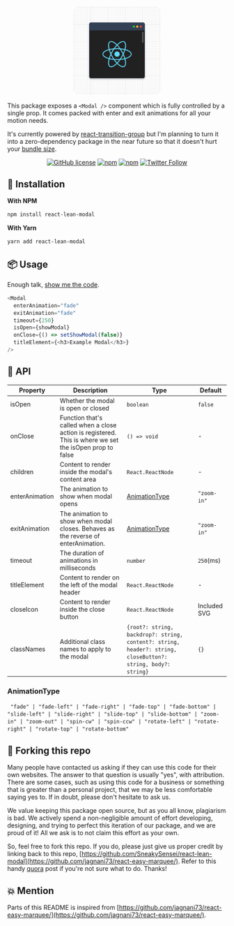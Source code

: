 <p align="center">
  <img src="./assets/logo.png" alt="React Lean Modal Logo" width="40%" height="auto" />
</p>
  
This package exposes a `<Modal />` component which is fully controlled by a single prop. It comes packed with enter and exit animations for all your motion needs.

It's currently powered by [react-transition-group](https://reactcommunity.org/react-transition-group/) but I'm planning to turn it into a zero-dependency package in the near future so that it doesn't hurt your [bundle size](https://bundlephobia.com/package/react-lean-modal).

<p align="center">
  <a href="https://github.com/SneakySensei/react-lean-modal/blob/main/LICENSE"><img alt="GitHub license" src="https://img.shields.io/github/license/SneakySensei/react-lean-modal"></a>
  <a href="https://www.npmjs.com/package/react-lean-modal"><img alt="npm" src="https://img.shields.io/npm/v/react-lean-modal"></a>
  <a href="https://www.npmjs.com/package/react-lean-modal"><img alt="npm" src="https://img.shields.io/npm/dm/react-lean-modal"></a>
  <a href="https://twitter.com/SnehilCodes"><img alt="Twitter Follow" src="https://img.shields.io/twitter/follow/SnehilCodes?style=social"></a>
</p>

## 🔧 Installation

**With NPM**

```bash
npm install react-lean-modal
```

**With Yarn**

```bash
yarn add react-lean-modal
```

## 📦 Usage

Enough talk, <a href="https://react-lean-modal.snehil.dev/">show me the code</a>.

```js
<Modal
  enterAnimation="fade"
  exitAnimation="fade"
  timeout={250}
  isOpen={showModal}
  onClose={() => setShowModal(false)}
  titleElement={<h3>Example Modal</h3>}
/>
```

## 🔌 API

| Property       | Description                                                                                             | Type                                                                                                         | Default      |
| -------------- | ------------------------------------------------------------------------------------------------------- | ------------------------------------------------------------------------------------------------------------ | ------------ |
| isOpen         | Whether the modal is open or closed                                                                     | `boolean`                                                                                                    | `false`      |
| onClose        | Function that's called when a close action is registered. This is where we set the isOpen prop to false | `() => void`                                                                                                 | -            |
| children       | Content to render inside the modal's content area                                                       | `React.ReactNode`                                                                                            | -            |
| enterAnimation | The animation to show when modal opens                                                                  | [AnimationType](#animationtype)                                                                              | `"zoom-in"`  |
| exitAnimation  | The animation to show when modal closes. Behaves as the reverse of enterAnimation.                      | [AnimationType](#animationtype)                                                                              | `"zoom-in"`  |
| timeout        | The duration of animations in milliseconds                                                              | `number`                                                                                                     | `250`(ms)    |
| titleElement   | Content to render on the left of the modal header                                                       | `React.ReactNode`                                                                                            | -            |
| closeIcon      | Content to render inside the close button                                                               | `React.ReactNode`                                                                                            | Included SVG |
| classNames     | Additional class names to apply to the modal                                                            | `{root?: string, backdrop?: string, content?: string, header?: string, closeButton?: string, body?: string}` | `{}`         |

### AnimationType

` "fade" | "fade-left" | "fade-right" | "fade-top" | "fade-bottom" | "slide-left" | "slide-right" | "slide-top" | "slide-bottom" | "zoom-in" | "zoom-out" | "spin-cw" | "spin-ccw" | "rotate-left" | "rotate-right" | "rotate-top" | "rotate-bottom"`

## 🚨 Forking this repo

Many people have contacted us asking if they can use this code for their own websites. The answer to that question is usually "yes", with attribution. There are some cases, such as using this code for a business or something that is greater than a personal project, that we may be less comfortable saying yes to. If in doubt, please don't hesitate to ask us.

We value keeping this package open source, but as you all know, plagiarism is bad. We actively spend a non-negligible amount of effort developing, designing, and trying to perfect this iteration of our package, and we are proud of it! All we ask is to not claim this effort as your own.

So, feel free to fork this repo. If you do, please just give us proper credit by linking back to this repo, [https://github.com/SneakySensei/react-lean-modal](https://github.com/jagnani73/react-easy-marquee/). Refer to this handy [quora](https://www.quora.com/Is-it-bad-to-copy-other-peoples-code) post if you're not sure what to do. Thanks!

## 💥 Mention

Parts of this README is inspired from [https://github.com/jagnani73/react-easy-marquee/](https://github.com/jagnani73/react-easy-marquee/).
